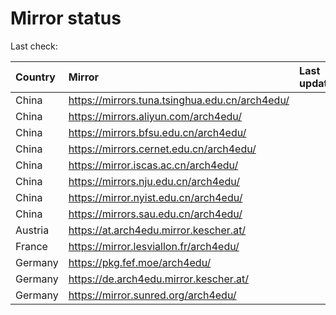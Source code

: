 <script src="./time.js"></script>
# Mirror status
Last check: <script type="text/javascript">localize(1712161271.496772);</script>

|Country|Mirror|Last update|
|:------|:-----|:----------|
|China|https://mirrors.tuna.tsinghua.edu.cn/arch4edu/|<script type="text/javascript">localize(1712125988);</script>|
|China|https://mirrors.aliyun.com/arch4edu/|<script type="text/javascript">localize(1712125988);</script>|
|China|https://mirrors.bfsu.edu.cn/arch4edu/|<script type="text/javascript">localize(1712125988);</script>|
|China|https://mirrors.cernet.edu.cn/arch4edu/|<script type="text/javascript">localize(1712125988);</script>|
|China|https://mirror.iscas.ac.cn/arch4edu/|<script type="text/javascript">localize(1712125988);</script>|
|China|https://mirrors.nju.edu.cn/arch4edu/|<script type="text/javascript">localize(1712082652);</script>|
|China|https://mirror.nyist.edu.cn/arch4edu/|<script type="text/javascript">localize(1712125988);</script>|
|China|https://mirrors.sau.edu.cn/arch4edu/|<script type="text/javascript">localize(1712125988);</script>|
|Austria|https://at.arch4edu.mirror.kescher.at/|<script type="text/javascript">localize(1712125988);</script>|
|France|https://mirror.lesviallon.fr/arch4edu/|<script type="text/javascript">localize(1712125988);</script>|
|Germany|https://pkg.fef.moe/arch4edu/|<script type="text/javascript">localize(1712125988);</script>|
|Germany|https://de.arch4edu.mirror.kescher.at/|<script type="text/javascript">localize(1712125988);</script>|
|Germany|https://mirror.sunred.org/arch4edu/|<script type="text/javascript">localize(1712125988);</script>|

<script src="./tablefilter/tablefilter.js"></script>
<script src="./table.js"></script>
